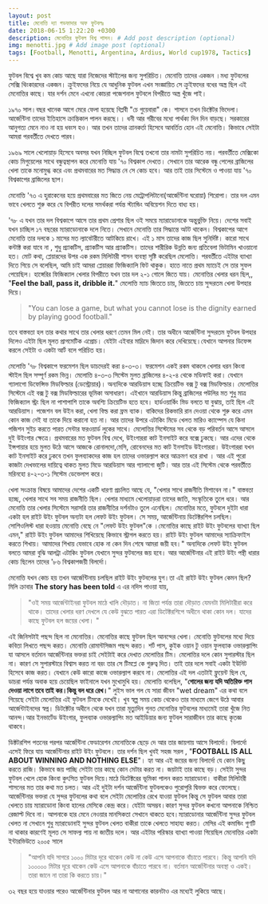 ```yaml
---
layout: post
title: মেনোত্তি দ্যা গডফাদার অফ ফুটবলঃ
date: 2018-06-15 1:22:20 +0300
description: মেনোত্তির ফুটবল বিশ্ব শাসন। # Add post description (optional)
img: menotti.jpg # Add image post (optional)
tags: [Football, Menotti, Argentina, Ardius, World cup1978, Tactics]
---
```


ফুটবল বিশ্বে খুব কম কোচ আছে যারা নিজেদের স্টাইলের জন্য সুপরিচিত। মেনোত্তি তাদের একজন ।মধ্য ফুটবলের সেক্সি থিংকারদের একজন। ক্রুইফদের নিয়ে যে আধুনিক ফুটবল এখন সংজ্ঞায়িত সে ক্রুইফদের বধের অস্ত্র ছিল এই মেনোত্তির কাছে। যার দর্শন মেনে এখনো কোচরা পজেশনাল ফুটবলে বিপরীতে অস্ত্র খুঁজে পাই।

১৯৭০ সাল।বছর খানেক আগে মেরে ফেলা হয়েছে বিপ্লবী "চে গুয়েবারা" কে। শাসনে তখন ডিক্টেটর ভিদেলা। আর্জেন্টিনা তাদের ইতিহাসে ক্রান্তিকাল পালন করছে।। ধনী আর গরীবের মধ্যে পার্থক্য দিন দিন বাড়ছে। সরকারের আনুগত্য মেনে নাও না হয় ধবংস হও। আর তখন তাদের ত্রানকর্তা হিসেবে আবর্তিত হোন এই মেনোত্তি। কিভাবে সেইটা আমরা পরবর্তীতে দেখতে পারব।

১৯৬৯ সালে খেলোয়াড় হিসেবে অবসর যখন নিচ্ছিল ফুটবল বিশ্বে তখনো তার নামটা সুপরিচিত নয়। পরবর্তীতে মেক্সিকো কোচ মিগুয়েলের সাথে বন্ধুত্বস্থাপন করে মেনোত্তি যায় '৭০ বিশ্বকাপ দেখতে। সেখানে তার আরেক বন্ধু পেলের ব্রাজিলের খেলা তাকে মনোমুগ্ধ করে এবং প্রথমবারের মত সিদ্ধান্ত নে সে কোচ হবে। আর তাই তার সিস্টেমে ও পাওয়া যায় '৭০ বিশ্বকাপের ব্রাজিলের ছাপ।

মেনোত্তি '৭৩ এ হুরাকেনের হয়ে প্রথমবারের মত জিতে নেয় মেট্রোপলিটানো(আর্জেন্টিনা ঘরোয়া) শিরোপা। তার দল এমন ভাবে খেলতে শুরু করে যে বিপরীত দলের সমর্থকরা পর্যন্ত স্ট্যান্ডিং অবিয়েশন দিতে বাধ্য হয়।

'৭৮ এ যখন তার দল বিশ্বকাপে আসে তার প্রথম প্রেশার ছিল ওই সময়ে ম্যারাডোনাকে অন্তুর্ভুক্তি নিয়ে। দেশের সবাই যখন চাচ্ছিল ১৭ বছরের ম্যারাডোনাকে দলে নিতে। সেখানে মেনোত্তি তার সিদ্ধান্তে অটট থাকেন। বিশ্বকাপের আগে মেনোত্তি তার দলকে ১ মাসের মত ল্যাবেটরীতে আটকিয়ে রাখে। এই ১ মাস তাদের কাজ ছিল সুনির্দিষ্ট। কারো সাথে কন্টাক্ট করা যাবে না , শুধু প্র্যাকটিস, প্র্যাকটিস আর প্র্যাকটিস। তাদের শারীরিক উন্নতি জন্য প্রতিবেলা ভিটামিন খাওয়ানো হত। মোট কথা, প্লেয়ারদের উপর এক রকম মিলিটারী শাসন ব্যবস্থা সৃষ্টি করেছিল মেলোত্তি। পরবর্তীতে এইটার ব্যাখ্যা দিতে গিয়ে সে বলেছিল, আমি চাই আমরা প্লেয়াররা ফিজিক্যালি ফিট থাকুক। হাতে নাতে প্রথম ম্যাচেই সে তার সুফল পেয়েছিল। হাঙ্গেরির ফিজিক্যাল খেলার বিপরীতে যখন তার দল ২-১ গোলে জিতে যায়। মেনোত্তির খেলার ধরন ছিল,, "**Feel the ball, pass it, dribble it.**" মেলোত্তি ম্যাচ জিততে চায়, জিততে চায় সুন্দরতম খেলা উপহার দিয়ে।

>"You can lose a game, but what you cannot lose is the dignity earned by playing good football." 

তবে বাস্তবতা হল তার কথার সাথে তার খেলার ধরণে তেমন মিল নেই। তার অধীনে আর্জেন্টিনা সুন্দরতম ফুটবল উপহার দিলেও এইটা ছিল মূলত প্রাগমেটিক এপ্রোচ। যেইটা এইবার মাদ্রিদে জিদান করে দেখিয়েছে।যেখানে আপনার ডিফেন্স করলে সেইটা ও একটা আর্ট বলে পরিচিত হয়।

মেলোত্তি '৭৮ বিশ্বকাপে ফরমেশন ছিল ডাচদেরই করা ৪-৩-৩। ফরমেশন একই রকম থাকলে খেলার ধরন কিংবা স্টাইল ছিল সম্পূর্ণ রকম ভিন্ন। মেলোত্তি ৪-৩-৩ সিস্টেম মুলত ব্রাজিলের ৪-২-৪ থেকে মডিফাই করা। যেখানে গ্যালাগো ডিফেন্সিভ মিডফিল্ডার (ডেস্ট্রোয়ার)। অন্যদিকে আরডিয়াস হচ্ছে ক্রিয়েটিভ বক্স টু বক্স মিডফিল্ডার। মেলোত্তির সিস্টেমে এই বক্স টু বক্স মিডফিল্ডারের ভূমিকা অসাধারণ। এইখানে আরডিয়াস কিন্তু ব্রাজিলের পউলির মত শুধু মাত্র ফিজিক্যাল স্ট্রং ছিল না পাশাপাশি তাকে অবশ্যি ক্রিয়েটিভ হতে হবে। হার্ডওয়ার্কিং মিড বলতে যা বুঝায়, তাই ছিল এই আরডিয়াস। পজেশন বল উইন করা, খেলা বিল্ড করা ফ্রম ব্যাক। বাকিদের রিকভারি রান দেওয়া থেকে শুরু করে এমন কোন কাজ নেই যা তাকে দিয়ে করানো হত না। আর তাদের উপরে এটাকিং মিডে খেলত মারিও ক্যাম্পেস যে কিনা পজিশন সুইচ করতে পারত সেন্টার ফরওয়ার্ড লুকের সাথে। মেলোত্তির সিস্টেমের সব থেকে বড় পরিবর্তন আসে আসলে দুই উইংগার ক্ষেত্রে। প্রথমবারের মত ফুটবল বিশ্ব দেখে, উইংগাররা কাট ইনসাইট করে বক্সে ঢুকছে। আর এদের থেকে ইন্সপায়ার হয়ে মুলত উঠে আসে আজকে রোনালদো,মেসি, রোবেনদের মত কাট ইনসাইড উইংগাররা। উইংগাররা যখন কাট ইনসাইট করে ঢুকবে তখন ফুলব্যাকদের কাজ হল তাদের ওভারল্যাপ করে আক্রমণ ধরে রাখা । আর এই পুরো কাজটা দেখভালের দায়িত্বে থাকত মুলত মিডে আরডিয়াস আর গ্যালাগো জুটি। আর তার এই সিস্টেম থেকে পরবর্তীতে মরিনহো ৪-২-৩-১ সিস্টেম ডেভেলাপ করে।

খেলা সংক্রান্ত বিষয়ে আমাদের দেশের একটি ধারণা প্রচলিত আছে যে, "খেলার সাথে রাজনীতি মিশাবেন না।" বাস্তবতা হচ্ছে, খেলার সাথে সব সময় রাজনীতি ছিল। খেলার মাধ্যমে খেলোয়াড়রা তাদের জাতি, সংস্কৃতিকে তুলে ধরে। আর মেনোত্তি তার খেলার সিস্টেমে সরাসরি তার রাজনীতির দর্শনটাও তুলে এনেছিল। মেনোত্তির মতে, ফুটবলে দুইটা ধারা একটা হল রাইট উইং ফুটবল অন্যটা হল লেফট উইং ফুটবল। সে সময়, আর্জেন্টিনায় ডিটেক্টরশিপ চলছিল। সোশিওলিস্ট ধারা হওয়ায় মেনোত্তি বেছে নে "লেফট উইং ফুটবল"কে ।মেনোত্তির কাছে রাইট উইং ফুটবলের ব্যাখ্যা ছিল এমন," রাইট উইং ফুটবল আমাদের শিখিয়েছে কিভাবে স্ট্রাগল করতে হয়। রাইট উইং ফুটবল আমাদের স্যাক্রিফাইস করতে শিখায়। আমাদের শিখায় যেভাবে হোক না কেন দিন শেষে আমরা জয়ী হব।" অন্যদিকে লেফট উইং ফুটবল বলতে আমরা বুঝি আলট্রা এটাকিং ফুটবল যেখানে সুন্দর ফুটবলের জয় হবে। আর আর্জেন্টিনার এই রাইট উইং পন্থী ধারার কোচ ছিলেন তাদের '৮৬ বিশ্বকাপজয়ী বিলর্দো।

মেনোত্তি যখন কোচ হয় তখন আর্জেন্টিনায় চলছিল রাইট উইং ফুটবলের যুগ।তা এই রাইট উইং ফুটবল কেমন ছিল? মিলি ক্রাবার **The story has been told** এ এর নদিস পাওয়া যায়, 

>"ওই সময় আর্জেন্টাইনরা ফুটবল মাঠে খালি দৌড়াত। না জিতা পর্যন্ত তারা দৌড়াত যেমনটা মিলিটারীরা করে থাকে। তাদের খেলার ধরণ দেখলে যে কেউ বুঝতে পারত এরা ডিটেক্টরশিপে অধীনে থাকা কোন দল। যাদের কাছে ফুটবল হল জয়ের খেলা। " 

এই জিনিসটাই পছন্দ ছিল না মেনোত্তির। মেনোত্তির কাছে ফুটবল ছিল আনন্দের খেলা। মেনোত্তি ফুটবলের মধ্যে দিয়ে কবিতা লিখতে পছন্দ করত। মেনোত্তি রোমান্টসিজম পছন্দ করত। শর্ট পাস, কুইক ওয়ান টু ওয়ান ফুলব্যাক ওভারল্যাপিং যা আসলে বর্তমান আর্জেন্টিনার ভক্তরা চাই সেইটাই করে দেখাত মেলোত্তির টিম। মেলোত্তির দলে কোন সুপারস্টার ছিল না। কারণ সে সুপারস্টারে বিশ্বাস করত না বরং তার সে টিমপ্লে কে গুরুত্ব দিত। তাই তার দলে সবাই একটা ইউনিট হিসেবে কাজ করত। যেখানে কেউ কারো কাজে ওভারল্যাপ করবে না। মেলোত্তির এই দল এতটাই ফ্লুয়েন্ট ছিল যে, ডাচরা পর্যন্ত অবাক হয়ে চেয়েছিল ফাইনালে যখন মুখোমুখি হয়। মেলোত্তি বলেছিল, "**গোলের জন্য যদি অতিরিক্ত পাস দেওয়া লাগে তবে তাই কর।কিন্তু বল ধরে রেখ।**" লুইস ভাল গল যে সারা জীবন "wet dream" এর কথা বলে গিয়েছে সেইটা মেলোত্তির এই ফুটবল টিমকে দেখেই। খুব স্বল্প সময় কোচ থেকেও তার মাধ্যমে জেগে উঠে আবার আর্জেন্টাইনদের স্বপ্ন। ডিটক্টেটর অধীনে থেকে যখন তারা মৃত্যুদিন গুনত মেনোত্তির ফুটবলের মাধ্যমেই তারা খুঁজে নিত আনন্দ।আর ইনভার্টেড উইংগার, ফুলব্যাক ওভারল্যাপিং মত আইডিয়ার জন্য ফুটবল সারাজীবন তার কাছে কৃতজ্ঞ থাকবে।

ডিক্টটরশিপ পতনের পরপর আর্জেন্টিনা ফেডারেশন মেনোত্তিকে ছেড়ে দে আর তার জায়গায় আসে বিলার্দো। বিলার্দো এসেই ফিরে যায় আর্জেন্টিনার রাইট উইং ফুটবলে। তার দর্শন ছিল খুবই সহজ সরল , "**FOOTBALL IS ALL ABOUT WINNING AND NOTHING ELSE**"। হ্যা আর এই জয়ের জন্য বিলার্দো যে কোন কিছু করতে রাজি। কিভাবে জয় পাচ্ছি সেইটা তার কাছে কোন মেটার করত না। জয়টাই তার কাছে বড়। সেইটা সুন্দর ফুটবল খেলে হোক কিংবা কুৎসিত ফুটবল দিয়ে।মাঠে ডিটেক্টরের ভূমিকা পালন করত ম্যারাডোনা। বাকীরা মিলিটারী শাসনের মত তার কথা মত চলত। আর এই দুইটা দর্শন আর্জেন্টিনা ফুটবলকেও পুরোপুরি দ্বিভক্ত করে ফেলেছে। আর্জেন্টিনার ভক্তরা যে সুন্দর ফুটবলের কথা বলে সেইটা মেলোত্তির রেখে যাওয়া ফুটবল কিন্তু সে ফুটবল আবার তারা খেলতে চায় ম্যারাডোনা কিংবা হালের মেসিকে কেন্দ্র করে। যেইটা অসম্ভব।কারণ সুন্দর ফুটবল কখনো আপনাকে নিশ্চিত রেজাল্ট দিবে না। আপনাকে হার মেনে নেওয়ার মানসিকতা সেখানে থাকতে হবে।ম্যারাডোনার আর্জেন্টিনা সুন্দর ফুটবল খেলত না সেখানে শুধু ম্যারাডোনাই সুন্দর ফুটবল খেলত বাকীরা তাকে খেলতে সাহায্য করত। মেসির এই কমান্ডিং গুণটি না থাকার কারণেই মূলত সে সাফল্য পায় না জাতীয় দলে। আর এইটার পরিস্কার ব্যাখ্যা পাওয়া গিয়েছিল মেনোত্তির একটা ইন্টারভিউতে ২০০৫ সালে

>"আপনি যদি সাগরে ১০০০ মিটার দূরে থাকেন কেউ না কেউ এসে আপনাকে বাঁচাতে পারবে। কিন্তু আপনি যদি ১০০০০০ মিটার দূরে থাকেন কেউ এসে আপনাকে বাঁচাতে পারবে না। বর্তমান আর্জেন্টিনার অবস্থা ও একই। তারা জানে না তারা কি করতে চায়।" 

৩২ বছর হয়ে যাওয়ার পরেও আর্জেন্টিনার ফুটবল আর না আগানোর কারনটাও এর মধ্যেই লুকিয়ে আছে।